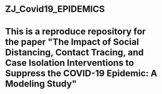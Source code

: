 # ZJ_Covid19_EPIDEMICS
# This is a reproduce repository for the paper "The Impact of Social Distancing, Contact Tracing, and Case Isolation Interventions to Suppress the COVID-19 Epidemic: A Modeling Study"
